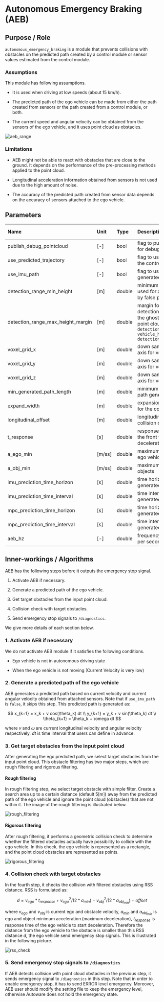 # Autonomous Emergency Braking (AEB)

## Purpose / Role

`autonomous_emergency_braking` is a module that prevents collisions with obstacles on the predicted path created by a control module or sensor values estimated from the control module.

### Assumptions

This module has following assumptions.

- It is used when driving at low speeds (about 15 km/h).

- The predicted path of the ego vehicle can be made from either the path created from sensors or the path created from a control module, or both.

- The current speed and angular velocity can be obtained from the sensors of the ego vehicle, and it uses point cloud as obstacles.

![aeb_range](./image/range.drawio.svg)

### Limitations

- AEB might not be able to react with obstacles that are close to the ground. It depends on the performance of the pre-processing methods applied to the point cloud.

- Longitudinal acceleration information obtained from sensors is not used due to the high amount of noise.

- The accuracy of the predicted path created from sensor data depends on the accuracy of sensors attached to the ego vehicle.

## Parameters

| Name                              | Unit   | Type   | Description                                                                                                                                                                                     | Default value |
| :-------------------------------- | :----- | :----- | :---------------------------------------------------------------------------------------------------------------------------------------------------------------------------------------------- | :------------ |
| publish_debug_pointcloud          | [-]    | bool   | flag to publish the point cloud used for debugging                                                                                                                                              | false         |
| use_predicted_trajectory          | [-]    | bool   | flag to use the predicted path from the control module                                                                                                                                          | true          |
| use_imu_path                      | [-]    | bool   | flag to use the predicted path generated by sensor data                                                                                                                                         | true          |
| detection_range_min_height        | [m]    | double | minimum hight of detection range used for avoiding the ghost brake by false positive point clouds                                                                                               | 0.0           |
| detection_range_max_height_margin | [m]    | double | margin for maximum hight of detection range used for avoiding the ghost brake by false positive point clouds. `detection_range_max_height = vehicle_height + detection_range_max_height_margin` | 0.0           |
| voxel_grid_x                      | [m]    | double | down sampling parameters of x-axis for voxel grid filter                                                                                                                                        | 0.05          |
| voxel_grid_y                      | [m]    | double | down sampling parameters of y-axis for voxel grid filter                                                                                                                                        | 0.05          |
| voxel_grid_z                      | [m]    | double | down sampling parameters of z-axis for voxel grid filter                                                                                                                                        | 100000.0      |
| min_generated_path_length         | [m]    | double | minimum distance for a predicted path generated by sensors                                                                                                                                      | 0.5           |
| expand_width                      | [m]    | double | expansion width of the ego vehicle for the collision check                                                                                                                                      | 0.1           |
| longitudinal_offset               | [m]    | double | longitudinal offset distance for collision check                                                                                                                                                | 2.0           |
| t_response                        | [s]    | double | response time for the ego to detect the front vehicle starting deceleration                                                                                                                     | 1.0           |
| a_ego_min                         | [m/ss] | double | maximum deceleration value of the ego vehicle                                                                                                                                                   | -3.0          |
| a_obj_min                         | [m/ss] | double | maximum deceleration value of objects                                                                                                                                                           | -3.0          |
| imu_prediction_time_horizon       | [s]    | double | time horizon of the predicted path generated by sensors                                                                                                                                         | 1.5           |
| imu_prediction_time_interval      | [s]    | double | time interval of the predicted path generated by sensors                                                                                                                                        | 0.1           |
| mpc_prediction_time_horizon       | [s]    | double | time horizon of the predicted path generated by mpc                                                                                                                                             | 1.5           |
| mpc_prediction_time_interval      | [s]    | double | time interval of the predicted path generated by mpc                                                                                                                                            | 0.1           |
| aeb_hz                            | [-]    | double | frequency at which AEB operates per second                                                                                                                                                      | 10            |

## Inner-workings / Algorithms

AEB has the following steps before it outputs the emergency stop signal.

1. Activate AEB if necessary.

2. Generate a predicted path of the ego vehicle.

3. Get target obstacles from the input point cloud.

4. Collision check with target obstacles.

5. Send emergency stop signals to `/diagnostics`.

We give more details of each section below.

### 1. Activate AEB if necessary

We do not activate AEB module if it satisfies the following conditions.

- Ego vehicle is not in autonomous driving state

- When the ego vehicle is not moving (Current Velocity is very low)

### 2. Generate a predicted path of the ego vehicle

AEB generates a predicted path based on current velocity and current angular velocity obtained from attached sensors. Note that if `use_imu_path` is `false`, it skips this step. This predicted path is generated as:

$$
x_{k+1} = x_k + v cos(\theta_k) dt \\
y_{k+1} = y_k + v sin(\theta_k) dt \\
\theta_{k+1} = \theta_k + \omega dt
$$

where $v$ and $\omega$ are current longitudinal velocity and angular velocity respectively. $dt$ is time interval that users can define in advance.

### 3. Get target obstacles from the input point cloud

After generating the ego predicted path, we select target obstacles from the input point cloud. This obstacle filtering has two major steps, which are rough filtering and rigorous filtering.

#### Rough filtering

In rough filtering step, we select target obstacle with simple filter. Create a search area up to a certain distance (default 5[m]) away from the predicted path of the ego vehicle and ignore the point cloud (obstacles) that are not within it. The image of the rough filtering is illustrated below.

![rough_filtering](./image/obstacle_filtering_1.drawio.svg)

#### Rigorous filtering

After rough filtering, it performs a geometric collision check to determine whether the filtered obstacles actually have possibility to collide with the ego vehicle. In this check, the ego vehicle is represented as a rectangle, and the point cloud obstacles are represented as points.

![rigorous_filtering](./image/obstacle_filtering_2.drawio.svg)

### 4. Collision check with target obstacles

In the fourth step, it checks the collision with filtered obstacles using RSS distance. RSS is formulated as:

$$
d = v_{ego}*t_{response} + v_{ego}^2/(2*a_{min}) - v_{obj}^2/(2*a_{obj_{min}}) + offset
$$

where $v_{ego}$ and $v_{obj}$ is current ego and obstacle velocity, $a_{min}$ and $a_{obj_{min}}$ is ego and object minimum acceleration (maximum deceleration), $t_{response}$ is response time of the ego vehicle to start deceleration. Therefore the distance from the ego vehicle to the obstacle is smaller than this RSS distance $d$, the ego vehicle send emergency stop signals. This is illustrated in the following picture.

![rss_check](./image/rss_check.drawio.svg)

### 5. Send emergency stop signals to `/diagnostics`

If AEB detects collision with point cloud obstacles in the previous step, it sends emergency signal to `/diagnostics` in this step. Note that in order to enable emergency stop, it has to send ERROR level emergency. Moreover, AEB user should modify the setting file to keep the emergency level, otherwise Autoware does not hold the emergency state.
